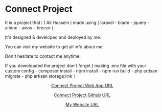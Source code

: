 # Connect Project

It is a project that I ( Ali Hussein ) made using ( laravel - blade - jquery - albine - axios - breeze ).

It's designed & developed and deployed by me.

You can visit my website to get all info about me.

Don't hesitate to contact me anytime.

If you downloaded the project don't forget ( making .env file with your custom config - composer install - npm install - npm run build -  php artisan migrate - php artisan storage:link )

<p align="center"><a href="https://blade-connect.aligh.net" target="_blank">Connect Project Web App URL</a></p>

<p align="center"><a href="https://github.com/AliRedaGomaa01/connect" target="_blank">Connect Project Github URL</a></p>

<p align="center"><a href="https://aligh.net" target="_blank">My Website URL</a></p>
